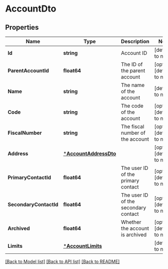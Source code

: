 # AccountDto

## Properties
Name | Type | Description | Notes
------------ | ------------- | ------------- | -------------
**Id** | **string** | Account ID | [default to null]
**ParentAccountId** | **float64** | The ID of the parent account | [optional] [default to null]
**Name** | **string** | The name of the account | [default to null]
**Code** | **string** | The code of the account | [optional] [default to null]
**FiscalNumber** | **string** | The fiscal number of the account | [optional] [default to null]
**Address** | [***AccountAddressDto**](AccountAddressDto.md) |  | [optional] [default to null]
**PrimaryContactId** | **float64** | The user ID of the primary contact | [optional] [default to null]
**SecondaryContactId** | **float64** | The user ID of the secondary contact | [optional] [default to null]
**Archived** | **float64** | Whether the account is archived | [optional] [default to null]
**Limits** | [***AccountLimits**](AccountLimits.md) |  | [default to null]

[[Back to Model list]](../README.md#documentation-for-models) [[Back to API list]](../README.md#documentation-for-api-endpoints) [[Back to README]](../README.md)

